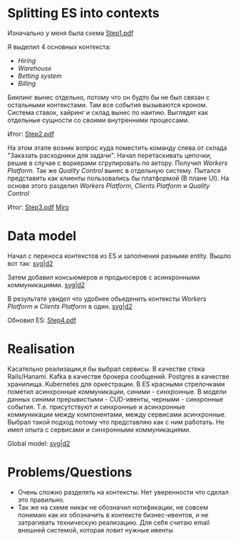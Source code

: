 # Splitting ES into contexts
Изначально у меня была схема [Step1.pdf](./es_steps/step1.pdf)

Я выделил 4 основных контекста:
- *Hiring*
- *Warehouse*
- *Betting system*
- *Billing*

Биилинг вынес отдельно, потому что он будто бы не был связан с остальными контекстами. Там все события вызываются кроном.
Система ставок, хайринг и склад вынес по наитию. Выглядят как отдельные сущности со своими внутренними процессами.

Итог: [Step2.pdf](./es_steps/step2.pdf)

На этом этапе возник вопрос куда поместить команду слева от склада "Заказать расходники для задачи".
Начал перетаскивать цепочки, решив в случае с воркерами сгрупировать по актору. Получил *Workers Platform*.
Так же *Quality Control* вынес в отдельную систему.
Пытался представить как клиенты пользовались бы платформой (В плане UI). На основе этого разделил *Workers Platform*, *Clients Platform* и *Quality Control*

Итог: [Step3.pdf](./es_steps/step3.pdf)
[Miro](https://miro.com/app/board/uXjVMJwgTXY=/?share_link_id=88646174588)

# Data model
Начал с переноса контекстов из ES и заполнения разными entity. Вышло вот так: [svg](./data_model_steps/step1.svg)|[d2](./data_model_steps/step1.d2)

Затем добавил консьюмеров и продьюсеров с асинхронными коммуникациями. [svg](./data_model_steps/step2.svg)|[d2](./data_model_steps/step2.d2)

В результате увидел что удобнее обьеденить контексты *Workers Platform* и *Clients Platform* в один. [svg](./data_model_steps/step3.svg)|[d2](./data_model_steps/step3.d2)

Обновил ES: [Step4.pdf](./es_steps/step4.pdf)

# Realisation
Касательно реализации,я бы выбрал сервисы. В качестве стека Rails/Hanami. Kafka в качестве брокера сообщений. Postgres в качестве хранилища. Kubernetes для оркестрации.
В ES красными стрелочками пометил асинхронные коммуникации, синими - синхронные.
В модели данных синими прерывистыми - CUD-ивенты, черными - синхронные события.
Т.е. присутствуют и синхронные и асинхронные коммуникации между компонентами, между сервисами асинхронные.
Выбрал такой подход потому что представляю как с ним работать. Не имел опыта с сервисами и синхронными коммуникациями.

Global model: [svg](./global_model.svg)|[d2](./global_model.d2)

# Problems/Questions
- Очень сложно разделять на контексты. Нет уверенности что сделал это правильно. 
- Так же на схеме никак не обозначил нотификации, не совсем понимаю как их обозначить в контексте бизнес-ивентов, и не затрагивать техническую реализацию.
Для себя считаю email внешней системой, которая ловит нужные ивенты
